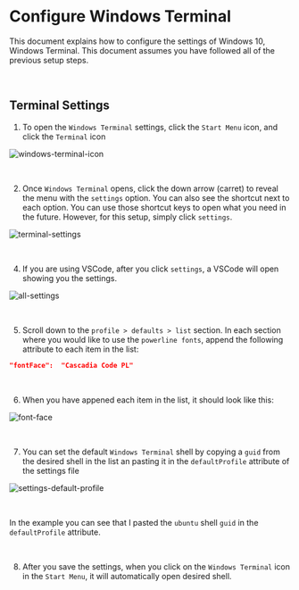 # Configure Windows Terminal

This document explains how to configure the settings of Windows 10, Windows Terminal. This document assumes you have followed all of the previous setup steps.

<br/>

## Terminal Settings

1. To open the `Windows Terminal` settings, click the `Start Menu` icon, and click the `Terminal` icon 

![windows-terminal-icon](https://user-images.githubusercontent.com/516548/112922118-8b9fc380-90d1-11eb-9d23-131cdd7e92f1.png)

<br/>

2. Once `Windows Terminal` opens, click the down arrow (carret) to reveal the menu with the `settings` option. You can also see the shortcut next to each option. You can use those shortcut keys to open what you need in the future. However, for this setup, simply click `settings`. 

![terminal-settings](https://user-images.githubusercontent.com/516548/112922923-ef76bc00-90d2-11eb-9396-5bbdaee57106.png)

<br/>

4. If you are using VSCode, after you click `settings`, a VSCode will open showing you the settings. 

![all-settings](https://user-images.githubusercontent.com/516548/112923040-24830e80-90d3-11eb-83c9-5f46a4fdc3cc.png)

<br/>

5. Scroll down to the `profile > defaults > list` section. In each section where you would like to use the `powerline fonts`, append the following attribute to each item in the list:

```json
"fontFace":  "Cascadia Code PL"
```

<br/>

6. When you have appened each item in the list, it should look like this:

![font-face](https://user-images.githubusercontent.com/516548/112923270-99eedf00-90d3-11eb-9f97-9c6a19c63da9.png)

<br/> 

7. You can set the default `Windows Terminal` shell by copying a `guid` from the desired shell in the list an pasting it in the `defaultProfile` attribute of the settings file

![settings-default-profile](https://user-images.githubusercontent.com/516548/112922863-d66e0b00-90d2-11eb-9b24-99e4fb533c5c.png)

<br/>

In the example you can see that I pasted the `ubuntu` shell `guid` in the `defaultProfile` attribute. 

<br/>

8. After you save the settings, when you click on the `Windows Terminal` icon in the `Start Menu`, it will automatically open desired shell.
